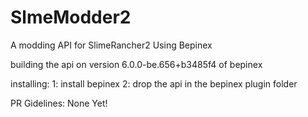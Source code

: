 # SlmeModder2
A modding API for SlimeRancher2 Using Bepinex

building the api on version 6.0.0-be.656+b3485f4 of bepinex

installing: 
1: install bepinex
2: drop the api in the bepinex plugin folder

PR Gidelines:
None Yet!
